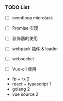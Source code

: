 ### TODO List

- [ ] eventloop microtask
- [ ] Promise 实现
- [ ] 装饰器的使用
- [ ] webpack 插件 & loader
- [ ] websocket
- [ ] Vue-cli 使用


- fp + rx 2
- react + typescript 1
- golang 2
- vue source 2
